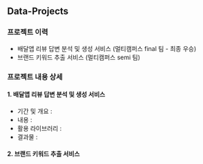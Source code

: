 ## Data-Projects

### 프로젝트 이력 
- 배달앱 리뷰 답변 분석 및 생성 서비스 (멀티캠퍼스 final 팀 - 최종 우승)
- 브랜드 키워드 추출 서비스 (멀티캠퍼스 semi 팀)



### 프로젝트 내용 상세 

#### 1. 배달앱 리뷰 답변 분석 및 생성 서비스
- 기간 및 개요 : 
- 내용 : 
- 활용 라이브러리 :
- 결과물 :
    
#### 2. 브랜드 키워드 추출 서비스
